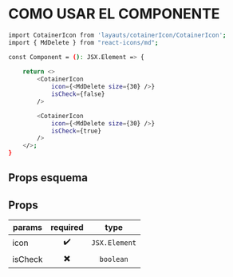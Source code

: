 # COMO USAR EL COMPONENTE

```sh
import CotainerIcon from 'layauts/cotainerIcon/CotainerIcon';
import { MdDelete } from "react-icons/md";

const Component = (): JSX.Element => {
    
    return <>
        <CotainerIcon
            icon={<MdDelete size={30} />}
            isCheck={false}
        />

        <CotainerIcon
            icon={<MdDelete size={30} />}
            isCheck={true}
        />
    </>;
}
```

## Props esquema

Props
-------

|  params |         required         |    type       |
| ------- | :----------------------: | :-----------: |
| icon    | :heavy_check_mark:       | `JSX.Element` |
| isCheck | :heavy_multiplication_x: | `boolean`     |